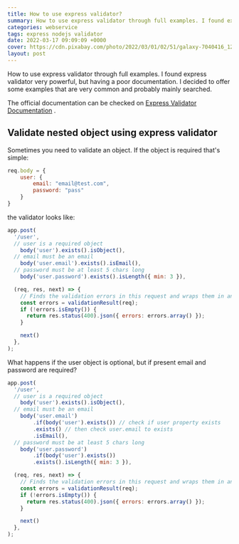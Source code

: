 ```yaml
---
title: How to use express validator?
summary: How to use express validator through full examples. I found express validator very powerful, but having a poor documentation.
categories: webservice
tags: express nodejs validator
date: 2022-03-17 09:09:09 +0000
cover: https://cdn.pixabay.com/photo/2022/03/01/02/51/galaxy-7040416_1280.png
layout: post
---
```


How to use express validator through full examples. I found express validator very powerful, but having a poor documentation. I decided to offer some examples that are very common and probably mainly searched.

The official documentation can be checked on [Express Validator Documentation](https://express-validator.github.io/docs/) .

## Validate nested object using express validator

Sometimes you need to validate an object. If the object is required that's simple:

```js
req.body = {
    user: {
        email: "email@test.com",
        password: "pass"
    }
}
```

the validator looks like:

```js
app.post(
  '/user',
  // user is a required object
    body('user').exists().isObject(),
  // email must be an email
    body('user.email').exists().isEmail(),
  // password must be at least 5 chars long
    body('user.password').exists().isLength({ min: 3 }),

  (req, res, next) => {
    // Finds the validation errors in this request and wraps them in an object with handy functions
    const errors = validationResult(req);
    if (!errors.isEmpty()) {
      return res.status(400).json({ errors: errors.array() });
    }

    next()
  },
);
```

What happens if the user object is optional, but if present email and password are required?

```js
app.post(
  '/user',
  // user is a required object
    body('user').exists().isObject(),
  // email must be an email
    body('user.email')
        .if(body('user').exists()) // check if user property exists
        .exists() // then check user.email to exists
        .isEmail(),
  // password must be at least 5 chars long
    body('user.password')
        .if(body('user').exists())
        .exists().isLength({ min: 3 }),

  (req, res, next) => {
    // Finds the validation errors in this request and wraps them in an object with handy functions
    const errors = validationResult(req);
    if (!errors.isEmpty()) {
      return res.status(400).json({ errors: errors.array() });
    }

    next()
  },
);
```